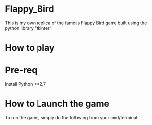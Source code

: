 # Flappy_Bird 
This is my own replica of the famous Flappy Bird game built using the python library  "tkinter'. 

# How to play


# Pre-req
Install Python >=2.7

# How to Launch the game
To run the game, simply do the following from your cmd/terminal: 
```sh

```